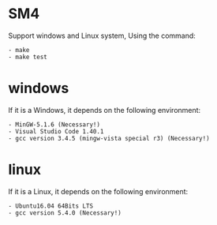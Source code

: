 # SM4

Support windows and Linux system, Using the command:

    - make
    - make test 

# windows
If it is a Windows, it depends on the following environment:

    - MinGW-5.1.6 (Necessary!)
    - Visual Studio Code 1.40.1 
    - gcc version 3.4.5 (mingw-vista special r3) (Necessary!)

# linux
If it is a Linux, it depends on the following environment:

    - Ubuntu16.04 64Bits LTS 
    - gcc version 5.4.0 (Necessary!)
    